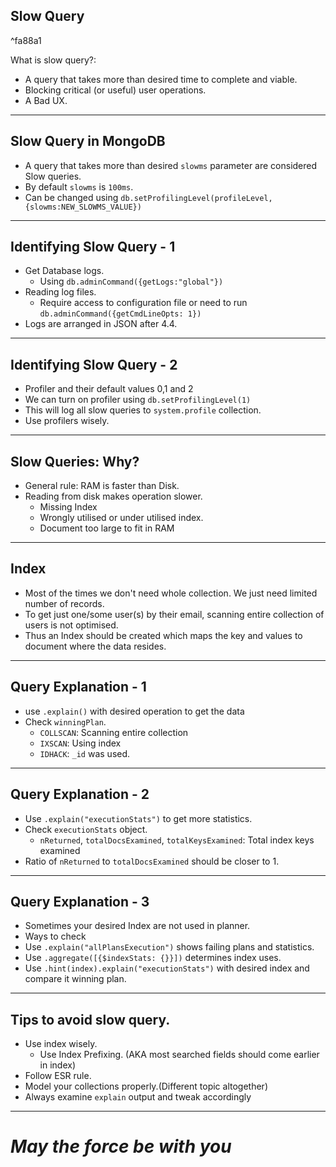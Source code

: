 
## Slow Query

^fa88a1

What is slow query?:
- A query that takes more than desired time to complete and viable.
- Blocking critical (or useful) user operations.
- A Bad UX.
-------------

## Slow Query in MongoDB

- A query that takes more than desired `slowms` parameter are considered Slow queries.
- By default `slowms` is `100ms`. 
- Can be changed using `db.setProfilingLevel(profileLevel, {slowms:NEW_SLOWMS_VALUE})`

--------------

## Identifying Slow Query - 1

- Get Database logs.
	- Using `db.adminCommand({getLogs:"global"})`
- Reading log files.
	- Require access to configuration file or need to run `db.adminCommand({getCmdLineOpts: 1})`  
- Logs are arranged in JSON after 4.4. 


---------

## Identifying Slow Query - 2

- Profiler and their default values 0,1 and 2
- We can turn on profiler using `db.setProfilingLevel(1)`
- This will log all slow queries to `system.profile` collection.
- Use profilers wisely.

--------

## Slow Queries: Why?

- General rule: RAM is faster than Disk.
- Reading from disk makes operation slower.
	- Missing Index
	- Wrongly utilised or under utilised index.
	- Document too large to fit in RAM

------

## Index

- Most of the times we don't need whole collection. We just need limited number of records.
- To get just one/some user(s) by their email, scanning entire collection of users is not optimised. 
- Thus an Index should be created which maps the key and values to document where the data resides.

---------

## Query Explanation - 1 

- use `.explain()` with desired operation to get the data
- Check `winningPlan`.
	- `COLLSCAN`: Scanning entire collection
	- `IXSCAN`: Using index 
	- `IDHACK`: `_id` was used.

-----

## Query Explanation - 2

- Use `.explain("executionStats")` to get more statistics.
- Check `executionStats` object.
	- `nReturned`, `totalDocsExamined`, `totalKeysExamined`: Total index keys examined
- Ratio of `nReturned` to `totalDocsExamined` should be closer to 1.

---------

## Query Explanation - 3

- Sometimes your desired Index are not used in planner.
- Ways to check
- Use `.explain("allPlansExecution")` shows failing plans and statistics.
- Use `.aggregate([{$indexStats: {}}])` determines index uses.
- Use `.hint(index).explain("executionStats")` with desired index and compare it winning plan.

-----

## Tips to avoid slow query.

- Use index wisely. 
	- Use Index Prefixing. (AKA most searched fields should come earlier in index)
- Follow ESR rule. 
- Model your collections properly.(Different topic altogether)
- Always examine `explain` output and tweak accordingly

------

# _May the force be with you_
